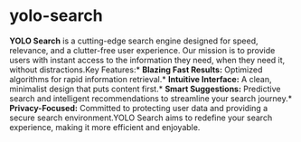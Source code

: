 # yolo-search

**YOLO Search** is a cutting-edge search engine designed for speed, relevance, and a clutter-free user experience. Our mission is to provide users with instant access to the information they need, when they need it, without distractions.Key Features:*   **Blazing Fast Results:** Optimized algorithms for rapid information retrieval.*   **Intuitive Interface:** A clean, minimalist design that puts content first.*   **Smart Suggestions:** Predictive search and intelligent recommendations to streamline your search journey.*   **Privacy-Focused:** Committed to protecting user data and providing a secure search environment.YOLO Search aims to redefine your search experience, making it more efficient and enjoyable.